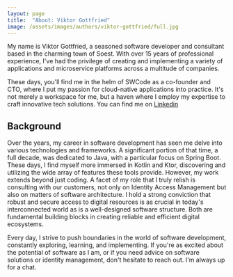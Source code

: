 ```yaml
---
layout: page
title:  "About: Viktor Gottfried"
image: /assets/images/authors/viktor-gottfried/full.jpg
---
```


My name is Viktor Gottfried, a seasoned software developer and consultant based in the charming town of Soest. With over 15 years of professional experience, I've had the privilege of creating and implementing a variety of applications and microservice platforms across a multitude of companies.

These days, you'll find me in the helm of SWCode as a co-founder and CTO, where I put my passion for cloud-native applications into practice. It's not merely a workspace for me, but a haven where I employ my expertise to craft innovative tech solutions. You can find me on [Linkedin](https://www.linkedin.com/in/viktorgt/)

## Background

Over the years, my career in software development has seen me delve into various technologies and frameworks. A significant portion of that time, a full decade, was dedicated to Java, with a particular focus on Spring Boot. These days, I find myself more immersed in Kotlin and Ktor, discovering and utilizing the wide array of features these tools provide. However, my work extends beyond just coding. A facet of my role that I truly relish is consulting with our customers, not only on Identity Access Management but also on matters of software architecture. I hold a strong conviction that robust and secure access to digital resources is as crucial in today's interconnected world as is a well-designed software structure. Both are fundamental building blocks in creating reliable and efficient digital ecosystems.

Every day, I strive to push boundaries in the world of software development, constantly exploring, learning, and implementing. If you're as excited about the potential of software as I am, or if you need advice on software solutions or identity management, don't hesitate to reach out. I'm always up for a chat.

